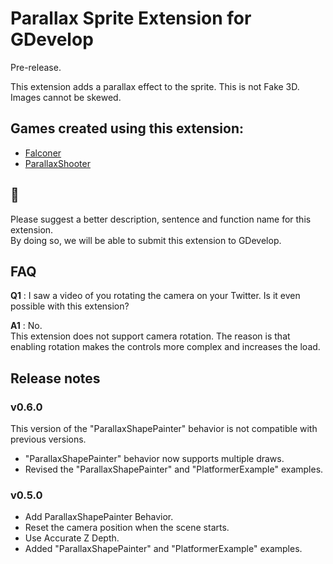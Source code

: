 # Parallax Sprite Extension for GDevelop
Pre-release.

This extension adds a parallax effect to the sprite.
This is not Fake 3D. Images cannot be skewed.

## Games created using this extension:
- [Falconer](https://pandako.itch.io/falconer)
- [ParallaxShooter](https://pandako.itch.io/parallaxshooter)

## 🤝
Please suggest a better description, sentence and function name for this extension.  
By doing so, we will be able to submit this extension to GDevelop.

## FAQ
**Q1** : I saw a video of you rotating the camera on your Twitter. Is it even possible with this extension?

**A1** : No.  
This extension does not support camera rotation. The reason is that enabling rotation makes the controls more complex and increases the load.

## Release notes
### v0.6.0
This version of the "ParallaxShapePainter" behavior is not compatible with previous versions.
- "ParallaxShapePainter" behavior now supports multiple draws.
- Revised the "ParallaxShapePainter" and "PlatformerExample" examples.

### v0.5.0
- Add ParallaxShapePainter Behavior.
- Reset the camera position when the scene starts.
- Use Accurate Z Depth.
- Added "ParallaxShapePainter" and "PlatformerExample" examples.